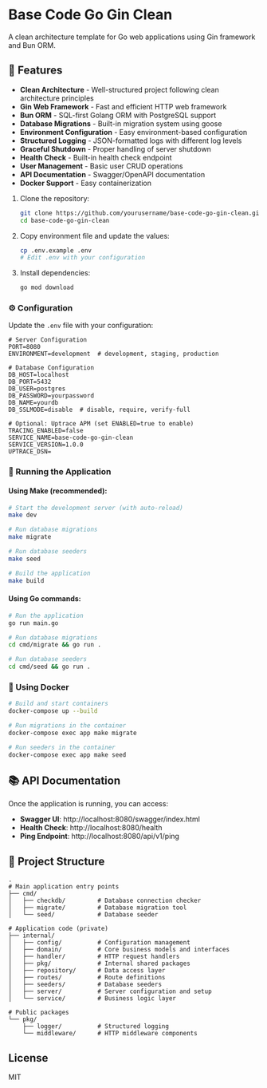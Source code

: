 # Base Code Go Gin Clean

A clean architecture template for Go web applications using Gin framework and Bun ORM.

## 🚀 Features

- **Clean Architecture** - Well-structured project following clean architecture principles
- **Gin Web Framework** - Fast and efficient HTTP web framework
- **Bun ORM** - SQL-first Golang ORM with PostgreSQL support
- **Database Migrations** - Built-in migration system using goose
- **Environment Configuration** - Easy environment-based configuration
- **Structured Logging** - JSON-formatted logs with different log levels
- **Graceful Shutdown** - Proper handling of server shutdown
- **Health Check** - Built-in health check endpoint
- **User Management** - Basic user CRUD operations
- **API Documentation** - Swagger/OpenAPI documentation
- **Docker Support** - Easy containerization

1. Clone the repository:

   ```bash
   git clone https://github.com/yourusername/base-code-go-gin-clean.git
   cd base-code-go-gin-clean
   ```

2. Copy environment file and update the values:

   ```bash
   cp .env.example .env
   # Edit .env with your configuration
   ```

3. Install dependencies:
   ```bash
   go mod download
   ```

### ⚙️ Configuration

Update the `.env` file with your configuration:

```env
# Server Configuration
PORT=8080
ENVIRONMENT=development  # development, staging, production

# Database Configuration
DB_HOST=localhost
DB_PORT=5432
DB_USER=postgres
DB_PASSWORD=yourpassword
DB_NAME=yourdb
DB_SSLMODE=disable  # disable, require, verify-full

# Optional: Uptrace APM (set ENABLED=true to enable)
TRACING_ENABLED=false
SERVICE_NAME=base-code-go-gin-clean
SERVICE_VERSION=1.0.0
UPTRACE_DSN=
```

### 🏃 Running the Application

#### Using Make (recommended):

```bash
# Start the development server (with auto-reload)
make dev

# Run database migrations
make migrate

# Run database seeders
make seed

# Build the application
make build
```

#### Using Go commands:

```bash
# Run the application
go run main.go

# Run database migrations
cd cmd/migrate && go run .

# Run database seeders
cd cmd/seed && go run .
```

### 🐳 Using Docker

```bash
# Build and start containers
docker-compose up --build

# Run migrations in the container
docker-compose exec app make migrate

# Run seeders in the container
docker-compose exec app make seed
```

## 📚 API Documentation

Once the application is running, you can access:

- **Swagger UI**: http://localhost:8080/swagger/index.html
- **Health Check**: http://localhost:8080/health
- **Ping Endpoint**: http://localhost:8080/api/v1/ping

## 📂 Project Structure

```
.
# Main application entry points
├── cmd/                  
│   ├── checkdb/         # Database connection checker
│   ├── migrate/         # Database migration tool
│   └── seed/            # Database seeder

# Application code (private)
├── internal/            
│   ├── config/          # Configuration management
│   ├── domain/          # Core business models and interfaces
│   ├── handler/         # HTTP request handlers
│   ├── pkg/             # Internal shared packages
│   ├── repository/      # Data access layer
│   ├── routes/          # Route definitions
│   ├── seeders/         # Database seeders
│   ├── server/          # Server configuration and setup
│   └── service/         # Business logic layer

# Public packages
└── pkg/
    ├── logger/          # Structured logging
    └── middleware/      # HTTP middleware components
```

## License

MIT
